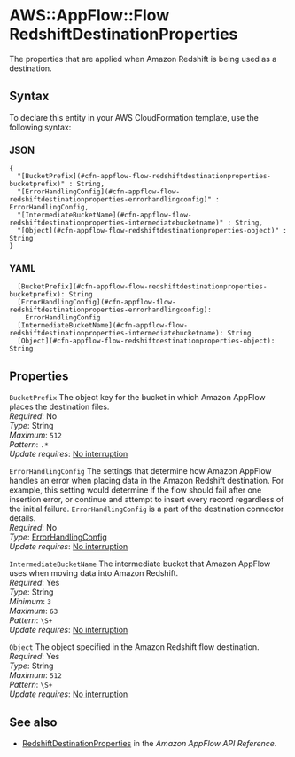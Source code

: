 # AWS::AppFlow::Flow RedshiftDestinationProperties<a name="aws-properties-appflow-flow-redshiftdestinationproperties"></a>

The properties that are applied when Amazon Redshift is being used as a destination\.

## Syntax<a name="aws-properties-appflow-flow-redshiftdestinationproperties-syntax"></a>

To declare this entity in your AWS CloudFormation template, use the following syntax:

### JSON<a name="aws-properties-appflow-flow-redshiftdestinationproperties-syntax.json"></a>

```
{
  "[BucketPrefix](#cfn-appflow-flow-redshiftdestinationproperties-bucketprefix)" : String,
  "[ErrorHandlingConfig](#cfn-appflow-flow-redshiftdestinationproperties-errorhandlingconfig)" : ErrorHandlingConfig,
  "[IntermediateBucketName](#cfn-appflow-flow-redshiftdestinationproperties-intermediatebucketname)" : String,
  "[Object](#cfn-appflow-flow-redshiftdestinationproperties-object)" : String
}
```

### YAML<a name="aws-properties-appflow-flow-redshiftdestinationproperties-syntax.yaml"></a>

```
  [BucketPrefix](#cfn-appflow-flow-redshiftdestinationproperties-bucketprefix): String
  [ErrorHandlingConfig](#cfn-appflow-flow-redshiftdestinationproperties-errorhandlingconfig):
    ErrorHandlingConfig
  [IntermediateBucketName](#cfn-appflow-flow-redshiftdestinationproperties-intermediatebucketname): String
  [Object](#cfn-appflow-flow-redshiftdestinationproperties-object): String
```

## Properties<a name="aws-properties-appflow-flow-redshiftdestinationproperties-properties"></a>

`BucketPrefix` <a name="cfn-appflow-flow-redshiftdestinationproperties-bucketprefix"></a>
The object key for the bucket in which Amazon AppFlow places the destination files\.  
_Required_: No  
_Type_: String  
_Maximum_: `512`  
_Pattern_: `.*`  
_Update requires_: [No interruption](https://docs.aws.amazon.com/AWSCloudFormation/latest/UserGuide/using-cfn-updating-stacks-update-behaviors.html#update-no-interrupt)

`ErrorHandlingConfig` <a name="cfn-appflow-flow-redshiftdestinationproperties-errorhandlingconfig"></a>
The settings that determine how Amazon AppFlow handles an error when placing data in the Amazon Redshift destination\. For example, this setting would determine if the flow should fail after one insertion error, or continue and attempt to insert every record regardless of the initial failure\. `ErrorHandlingConfig` is a part of the destination connector details\.  
_Required_: No  
_Type_: [ErrorHandlingConfig](aws-properties-appflow-flow-errorhandlingconfig.md)  
_Update requires_: [No interruption](https://docs.aws.amazon.com/AWSCloudFormation/latest/UserGuide/using-cfn-updating-stacks-update-behaviors.html#update-no-interrupt)

`IntermediateBucketName` <a name="cfn-appflow-flow-redshiftdestinationproperties-intermediatebucketname"></a>
The intermediate bucket that Amazon AppFlow uses when moving data into Amazon Redshift\.  
_Required_: Yes  
_Type_: String  
_Minimum_: `3`  
_Maximum_: `63`  
_Pattern_: `\S+`  
_Update requires_: [No interruption](https://docs.aws.amazon.com/AWSCloudFormation/latest/UserGuide/using-cfn-updating-stacks-update-behaviors.html#update-no-interrupt)

`Object` <a name="cfn-appflow-flow-redshiftdestinationproperties-object"></a>
The object specified in the Amazon Redshift flow destination\.  
_Required_: Yes  
_Type_: String  
_Maximum_: `512`  
_Pattern_: `\S+`  
_Update requires_: [No interruption](https://docs.aws.amazon.com/AWSCloudFormation/latest/UserGuide/using-cfn-updating-stacks-update-behaviors.html#update-no-interrupt)

## See also<a name="aws-properties-appflow-flow-redshiftdestinationproperties--seealso"></a>

- [RedshiftDestinationProperties](https://docs.aws.amazon.com/appflow/1.0/APIReference/API_RedshiftDestinationProperties.html) in the _Amazon AppFlow API Reference_\.
